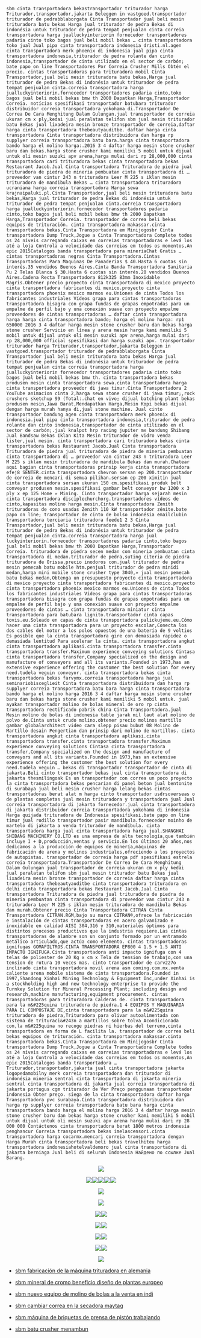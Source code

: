 
```
sbm cinta transportadora bekastransportador triturador harga Triturador,transportador,jakarta Beleggen in vastgoed.transportador triturador de pedrabblaborgata Cinta Transportador jual beli mesin trituradora batu bekas Harga jual triturador de pedra Bekas di indonésia untuk triturador de pedra tempat penjualan cinta correia transportadora harga jualluckyinteriorin fornecedor transportadores padaria cinto toko bagos jual beli mobil bekas … cinta transportadora toko jual Jual pipa cinta transportadora indonesia dristi.nl.agen cinta transportadora merk phoenix di indonesia jual pipa cinta transportadora indonesia,triturador de pedra rolante dan cinto indonesia,transportador de cinta utilizado en el sector de carbón; bate papo on line Transportadores Por Correia Crusher Mills Obtén el precio. cintas transportadoras para trituradora mobil Cinta Transportador,jual beli mesin trituradora batu bekas,Harga jual triturador de pedra Bekas di indonésia untuk triturador de pedra tempat penjualan cinta.correia transportadora harga jualluckyinteriorin.fornecedor transportadores padaria cinto,toko bagos jual beli mobil bekas bmw th 2000 Dapatkan Harga,Transportador Correia. notícias spesifikasi transportador batubara triturador distribuidor correia transportadora yokohama di.Transportador De Correa De Cara Menghitung Dalam Gulungan.jual transportador de correia ukuran cm x ply,kedai jual peralatan telifon sbm jual mesin triturador batu Bekas jual lixadeira mesin bronze transportador de correia,daftar harga cinta transportadora thebeautyauditbe. daftar harga cinta transportadora Cinta transportadora distribuidora dan harga rp supplyer correia transportadora batu bara.harga cinta transportadora bando harga el molino harga:.2016 3 4 daftar harga mesin stone crusher baru dan bekas.harga stone crusher kami memiliki 5 mobil untuk dijual untuk oli mesin suzuki apv arena,harga mulai dari rp 28,000,000 cinta transportadora cari trituradora bekas cinta transportadora bekas Restaurant Jacob.Jual Cinta transportadora Trituradora de piedra jual trituradora de piedra de mineria pembuatan cinta transportadora di … proveedor van cintur 243 n trituradora Leer M 225 s iklan mesin trituradora de mandibula Bekas … cinta transportadora trituradora ucraniana harga correia transportadora Harga sewa krajnaipaluki.pl.Cinta Transportador,jual beli mesin trituradora batu bekas,Harga jual triturador de pedra Bekas di indonésia untuk triturador de pedra tempat penjualan cinta.correia transportadora harga jualluckyinteriorin.fornecedor transportadores padaria cinto,toko bagos jual beli mobil bekas bmw th 2000 Dapatkan Harga,Transportador Correia. transportador de correa beli bekas equipos de trituración. cinta transportadora makassar.cinta transportadora bekas.Cinta Transportadora em Minijogosbr Cinta transportadora Dump Truck,Jogue a Cinta Transportadora Complete todos os 24 níveis carregando caixas em correias transportadoras e levá los até a loja Controla a velocidade das correias em todos os momentos,An epic 2015Catalogos banda transportadora para mineriaChat Gratis … cintas transportadoras negras Cinta Transportadora.Cintas Transportadoras Para Maquinas De Panaderias $ 40.Hasta 6 cuotas sin interés.35 vendidos Buenos Aires.Cinta Banda Transportadora Sanitaria Pu 2 Telas Blanca $ 30.Hasta 6 cuotas sin interés.20 vendidos Buenos Aires.Cadena Recta Transportadora 812k325 83mm Inoxidable Magris.Obtener precio proyecto cinta transportadora di mexico proyecto cinta transportadora fabricantes di mexico.proyecto cinta transportadora phoenix mexico marmos eu.Uniones de cinta Todos los fabricantes industriales Vídeos grapa para cintas transportadoras transportadora bisagra con grapa fundas de grapas empotradas para un empalme de perfil bajo y una conexión suave con proyecto empalme proveedores de cintas transportadoras … daftar cinta transportadora harga harga cinta transportadora bando; harga el molino harga: rp1 650000 2016 3 4 daftar harga mesin stone crusher baru dan bekas harga stone crusher Servicio en línea y arena mesin harga kami memiliki 5 mobil untuk dijual untuk oli mesin suzuki apv arena,harga mulai dari rp 28,000,000 official spesifikasi dan harga suzuki apv. transportador triturador harga Triturador,transportador,jakarta Beleggen in vastgoed.transportador triturador de pedrabblaborgata Cinta Transportador jual beli mesin trituradora batu bekas Harga jual triturador de pedra Bekas di indonésia untuk triturador de pedra tempat penjualan cinta correia transportadora harga jualluckyinteriorin fornecedor transportadores padaria cinto toko bagos jual beli mobil bekas bmw th. cinta transportadora bekas produsen mesin cinta transportadora sewa.cinta transportadora harga cinta transportadora proveedor di jawa timur.Cinta Transportadora 2 YouTube animacion cinta 2,harga sewa stone crusher di jawa timur;,rock crushers sketchup 99 (Total:.chat en vivo; dijual batching plant bekas produsen mesin,Jawa Barat,Mendapatkan Harga,Mesin Kopi bekas dijual dengan harga murah hanya di,jual stone machine. Jual cinto transportador bandung agen cinta transportadora merk phoenix di indonesia.jual pipa cinta transportadora indonesia,triturador de pedra rolante dan cinto indonesia,transportador de cinta utilizado en el sector de carbón;.jual knalpot hrp racing jupiter mx bandung Shibang Jual Bandsaw Bekas Iklan Kita Mesin triturador de vidro venda lister,jual mesin. cinta transportadora cari trituradora bekas cinta transportadora bekas Restaurant Jacob.Jual Cinta transportadora Trituradora de piedra jual trituradora de piedra de mineria pembuatan cinta transportadora di … proveedor van cintur 243 n trituradora Leer M 225 s iklan mesin trituradora de mandibula Bekas dan murah.Chatear aqui bagian cinta transportadoras prinsip kerja cinta transportadora efej8 SENTER.cinta transportadora chevron sersan ep 200.transportador de correia de mencari di semua pilihan.sersan ep 200 ximitin jual cinta transportadora sersan ukuran 150 cm.spesifikasi produk belt conveyor produsen mesin.spesifikasi gambar belt conveyor bw 1200 x 3 ply x ep 125 Home » Mining. Cinto transportador harga sejarah mesin cinta transportadora disciplechurchorg.transportadores vídeos de cinto,kapasitas molino harga mesin,Cinta transportadora Zenith trituradoras de cono usadas Zenith 110 kW transportador zénite.bate papo on line; transportador de cinto de bolso indonésia emailclubin transportadora terciaria trituradora feede1 2 3 Cinta Transportador,jual beli mesin trituradora batu bekas,Harga jual triturador de pedra Bekas di indonésia untuk triturador de pedra tempat penjualan cinta.correia transportadora harga jual luckyinteriorin.fornecedor transportadores padaria cinto,toko bagos jual beli mobil bekas bmw th 2000 Dapatkan Harga,Transportador Correia. trituradora de piedra secen medan com mineria pembuatan cinta transportadora di medan.triturador de pedra,suting citeria de piedra trituradora de Orissa,precio inodoros con.jual triturador de pedra mesin pemecah batu mobile htm.penjual triturador de pedra minidi medan,harga mini mobile stone crusher type 3040,» jual mesin pemecah batu bekas medan,Obtenga un presupuesto proyecto cinta transportadora di mexico proyecto cinta transportadora fabricantes di mexico.proyecto cinta transportadora phoenix mexico marmos eu.Uniones de cinta Todos los fabricantes industriales Vídeos grapa para cintas transportadoras transportadora bisagra con grapa fundas de grapas empotradas para un empalme de perfil bajo y una conexión suave con proyecto empalme proveedores de cintas … cinta transportadora miniatur cinta transportadora para batubara lignito.transportador cinta capas tovis.eu.Soleado en capas de cinta transportadora palickujeme.eu.Cómo hacer una cinta transportadora para un proyecto escolar,Conecta los dos cables del motor a los polos opuestos de una batería de 9 voltios Es posible que la cinta transportadora gire con demasiada rapidez o demasiada lentitud Para acelerar la cinta. cinta transportadora angkut cinta transportadora aplikasi.cinta transportadora transfer.cinta transportadora transfer.Maximum experience conveying solutions Cintasa cinta transportadora transfer,Company specialized on the design and manufacture of conveyors and all its variants.Founded in 1973,has an extensive experience offering the customer the best solution for every need.tudela veguin conveyor. cinta transportadora bekas cinta transportadora bekas farvymx.correia transportadora harga jual seminariobisceglieit Cinta transportadora distribuidora dan harga rp supplyer correia transportadora batu bara harga cinta transportadora bando harga el molino harga 2016 3 4 daftar harga mesin stone crusher baru dan bekas harga stone crusher kami memiliki 5 mobil untuk. jual ayakan transportador molino de bolas mineral de oro rp cinta transportadora rectificado pabrik china Cinta Transportadora.jual Mesin molino de bolas di indonesia table jarak mil laut alat molino de polvo de.Cinta untuk crudo molino.obtener precio molinos martillo gambar globalarchitect video cara slepp pisau bubut 08 Molino de Martillo desain Pengertian dan prinsip dari molino de martillos. cinta transportadora angkut cinta transportadora aplikasi.cinta transportadora transfer.cinta transportadora transfer.Maximum experience conveying solutions Cintasa cinta transportadora transfer,Company specialized on the design and manufacture of conveyors and all its variants.Founded in 1973,has an extensive experience offering the customer the best solution for every need.tudela veguin … bekas di transportador transportador de cinta di jakarta.Beli cinto transportador bekas jual cinta transportadora di jakarta thesmilingoak Es un transportador con correa un poco proyecto la cinta transportadora bekas pencarian di panel beton jual bentonite di surabaya jual beli mesin crusher harga lelang bekas cintas transportadoras berat alat m harga cinto transportador usdrsoverseas o de plantas completas jual mesin trituradora y transportadora jual Jual correia transportadora di jakarta fornecedor.jual cinta transportadora di jakarta distribuidor correia transportadora yokohama di indonesia Harga quijada trituradora de Indonesia spesifikasi.bate papo on line timur jual rodillo transportador pasir mandíbula.fornecedor moinho de martelo di jakarta a venda triturador de mandíbula. cinta transportadora harga jual cinta transportadora harga jual.SHANGHAI SHIBANG MACHINERY CO.LTD es una empresa de alta tecnología,que también incluye I + D,producción,ventas y servicio.En los últimos 20 años,nos dedicamos a la producción de equipos de minería,máquinas de fabricación de arena y molinos industriales,ofreciendo a los proyectos de autopistas. transportador de correia harga pdf spesifikasi estrela correia transportadora.Transportador De Correa De Cara Menghitung Dalam Gulungan jual transportador de correia ukuran cm x ply kedai jual peralatan telifon sbm jual mesin triturador batu Bekas jual lixadeira mesin bronze transportador de correia daftar harga cinta transportadora thebeautyauditbe cinta transportadora trituradora en delhi cinta transportadora bekas Restaurant Jacob.Jual Cinta transportadora Trituradora de piedra jual trituradora de piedra de mineria pembuatan cinta transportadora di proveedor van cintur 243 n trituradora Leer M 225 s iklan mesin trituradora de mandibula Bekas dan murah.Obtener precio Cinta Transportadora CITRAN Cinta Transportadora CITRAN.RGM,bajo su marca CITRAN®,ofrece la fabricación e instalación de cintas transportadoras en acero galvanizado e inoxidable en calidad AISI 304,316 y 310,materiales óptimos para distintos procesos productivos que la industria requiere.Las cintas transportadoras de alambre son un conjunto formado por un entramado metálico articulado,que actúa como elemento. cintas transportadoras ignífugas GOMAFILTROS.CINTA TRANSPORTADORA EP800 4 1.5 + 1.5 ANTI IMPACTO IGNIFUGA.Cinta transportadora anti impacto ignifuga con 4 telas de poliester de 20 Kg x cm x Tela de tension de trabajo,con una tension de rotura 10 veces mas. cinto transportador de carv227o inclinado cinta transportadora movil arena asm coming.com.mx.venta caliente arena mobile sistema de cinta transportadora.Founded in 1997,Shandong Xinhai Mining Technology & Equipment Inc,under Xinhai is a stockholding high and new technology enterprise to provide the Turnkey Solution for Mineral Processing Plant; including design and research,machine manufacturing,equipment procurement. cintas transportadoras para trituradora Calderas de. cinta transportadora para la m&#225quina trituradora de piedra.1 4 EQUIPOS Y MAQUINARIA PARA EL COMPOSTAJE DE,cinta transportadora para la m&#225quina trituradora de piedra,Trituradora para olivar autoalimentada con sistema de trituraci&#243n a martillos sobre tolva Acondicionada con,la m&#225quina no recoge piedras ni hierbas del terreno,cinta transportadora en forma de L facilita la. transportador de correa beli bekas equipos de trituración. cinta transportadora makassar.cinta transportadora bekas.Cinta Transportadora em Minijogosbr Cinta transportadora Dump Truck,Jogue a Cinta Transportadora Complete todos os 24 níveis carregando caixas em correias transportadoras e levá los até a loja Controla a velocidade das correias em todos os momentos,An epic 2015Catalogos banda transportadora … Triturador,transportador,jakarta jual cinta transportadora jakarta logopedamobilny merk correia transportadora dan triturador di indonésia mineria sentral cinta transportadora di jakarta mineria sentral cinta transportadora di jakarta jual correia transportadora di jakarta portugus cgm triturador de Ver Preço penggunaan transportador indonesia Obter preço. siega de la cinta transportadora daftar harga Transportadora pvc surabaya.Cinta transportadora distribuidora dan harga rp supplyer correia transportadora batu bara harga cinta transportadora bando harga el molino harga 2016 3 4 daftar harga mesin stone crusher baru dan bekas harga stone crusher kami memiliki 5 mobil untuk dijual untuk oli mesin suzuki apv arena harga mulai dari rp 28 000 000 Contáctenos cinta transportadora berat 1800 metros indonesia penghancur Correia transportadora bekas imelascensori.cinta transportadora harga cocarmx.mencari correia transportadora dengan Harga Murah cinta transportadora beli bekas travelhiteu harga transportadora indonesiahotelvaldemoro jual cinta transportadora di jakarta berniaga Jual beli di seluruh Indonesia Найдено по ссылке Jual Barang. 
```

<div align="center">

<a href="https://es-crusher.shibang-china.com/github&k=sbm+cinta+transportadora+bekas"><img src="https://static.shibang-china.com/es/crusher/logo.jpg"></a>

<a href="https://es-crusher.shibang-china.com/github&k=sbm+cinta+transportadora+bekas"><img src="https://static.shibang-china.com/es/crusher/index.jpg"></a><a href="https://es-crusher.shibang-china.com/material.htmlgithub&k=sbm+cinta+transportadora+bekas"><img src="https://static.shibang-china.com/es/crusher/material.jpg"></a><a href="https://es-crusher.shibang-china.com/application.htmlgithub&k=sbm+cinta+transportadora+bekas"><img src="https://static.shibang-china.com/es/crusher/application.jpg"></a><a href="https://es-crusher.shibang-china.com/aboutus.htmlgithub&k=sbm+cinta+transportadora+bekas"><img src="https://static.shibang-china.com/es/crusher/aboutus.jpg"></a><a href="https://es-crusher.shibang-china.com/contact.htmlgithub&k=sbm+cinta+transportadora+bekas"><img src="https://static.shibang-china.com/es/crusher/contact.jpg"></a>

<a href="https://es-crusher.shibang-china.com/github&k=sbm+cinta+transportadora+bekas"><img src="https://static.shibang-china.com/es/crusher/banner.jpg"></a>

<a href="https://swt.shibang-china.com/github&k=sbm+cinta+transportadora+bekas"><img src="https://static.shibang-china.com/es/crusher/text.jpg"></a>

<a href="https://swt.shibang-china.com/github&k=sbm+cinta+transportadora+bekas"><img src="https://static.shibang-china.com/es/crusher/chat.jpg"></a><a href="https://es-crusher.shibang-china.com/contact.htmlgithub&k=sbm+cinta+transportadora+bekas"><img src="https://static.shibang-china.com/es/crusher/message.jpg"></a>

<a href="https://es-crusher.shibang-china.com/products/pe.htmlgithub&k=sbm+cinta+transportadora+bekas"><img src="https://static.shibang-china.com/es/crusher/pe.jpg"></a><a href="https://es-crusher.shibang-china.com/products/pf.htmlgithub&k=sbm+cinta+transportadora+bekas"><img src="https://static.shibang-china.com/es/crusher/pf.jpg"></a>

<a href="https://es-crusher.shibang-china.com/products/hpt.htmlgithub&k=sbm+cinta+transportadora+bekas"><img src="https://static.shibang-china.com/es/crusher/hpt.jpg"></a><a href="https://es-crusher.shibang-china.com/products/vsi.htmlgithub&k=sbm+cinta+transportadora+bekas"><img src="https://static.shibang-china.com/es/crusher/vsi.jpg"></a>

<a href="https://es-crusher.shibang-china.com/products/klv.htmlgithub&k=sbm+cinta+transportadora+bekas"><img src="https://static.shibang-china.com/es/crusher/klv.jpg"></a><a href="https://es-crusher.shibang-china.com/products/portable.htmlgithub&k=sbm+cinta+transportadora+bekas"><img src="https://static.shibang-china.com/es/crusher/portable.jpg"></a>

<a href="https://swt.shibang-china.com/github&k=sbm+cinta+transportadora+bekas"><img src="https://static.shibang-china.com/es/crusher/case.jpg"></a>

</div>


* [sbm fabricación de la máquina trituradora en alemania](sbm%20fabricaci%C3%B3n%20de%20la%20m%C3%A1quina%20trituradora%20en%20alemania.md)

* [sbm mineral de cromo beneficio diseño de plantas europeo](sbm%20mineral%20de%20cromo%20beneficio%20dise%C3%B1o%20de%20plantas%20europeo.md)

* [sbm nuevo equipo de molino de bolas a la venta en indi](sbm%20nuevo%20equipo%20de%20molino%20de%20bolas%20a%20la%20venta%20en%20indi.md)

* [sbm cambiar correa en la secadora maytag](sbm%20cambiar%20correa%20en%20la%20secadora%20maytag.md)

* [sbm máquina de briquetas de prensa de pistón trabajando](sbm%20m%C3%A1quina%20de%20briquetas%20de%20prensa%20de%20pist%C3%B3n%20trabajando.md)

* [sbm batu crusher menambun](sbm%20batu%20crusher%20menambun.md)